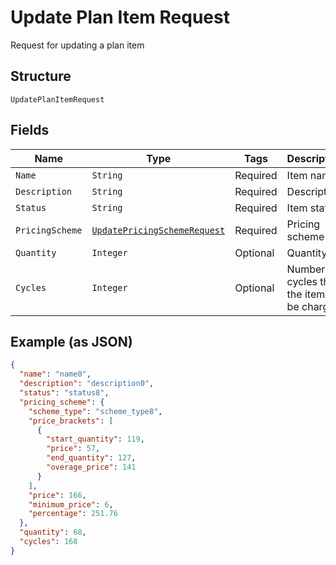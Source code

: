 
# Update Plan Item Request

Request for updating a plan item

## Structure

`UpdatePlanItemRequest`

## Fields

| Name | Type | Tags | Description | Getter | Setter |
|  --- | --- | --- | --- | --- | --- |
| `Name` | `String` | Required | Item name | String getName() | setName(String name) |
| `Description` | `String` | Required | Description | String getDescription() | setDescription(String description) |
| `Status` | `String` | Required | Item status | String getStatus() | setStatus(String status) |
| `PricingScheme` | [`UpdatePricingSchemeRequest`](../../doc/models/update-pricing-scheme-request.md) | Required | Pricing scheme | UpdatePricingSchemeRequest getPricingScheme() | setPricingScheme(UpdatePricingSchemeRequest pricingScheme) |
| `Quantity` | `Integer` | Optional | Quantity | Integer getQuantity() | setQuantity(Integer quantity) |
| `Cycles` | `Integer` | Optional | Number of cycles that the item will be charged | Integer getCycles() | setCycles(Integer cycles) |

## Example (as JSON)

```json
{
  "name": "name0",
  "description": "description0",
  "status": "status8",
  "pricing_scheme": {
    "scheme_type": "scheme_type8",
    "price_brackets": [
      {
        "start_quantity": 119,
        "price": 57,
        "end_quantity": 127,
        "overage_price": 141
      }
    ],
    "price": 166,
    "minimum_price": 6,
    "percentage": 251.76
  },
  "quantity": 68,
  "cycles": 168
}
```

